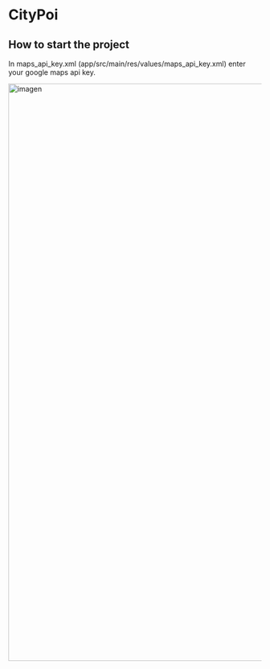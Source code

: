 # CityPoi

## How to start the project

In maps_api_key.xml (app/src/main/res/values/maps_api_key.xml) enter your google maps api key.

<img width="1149" alt="imagen" src="https://github.com/antoniomy82/CityPoi/assets/25392687/40b027f0-92fd-4eba-b6a5-d81220c6f2cb">
